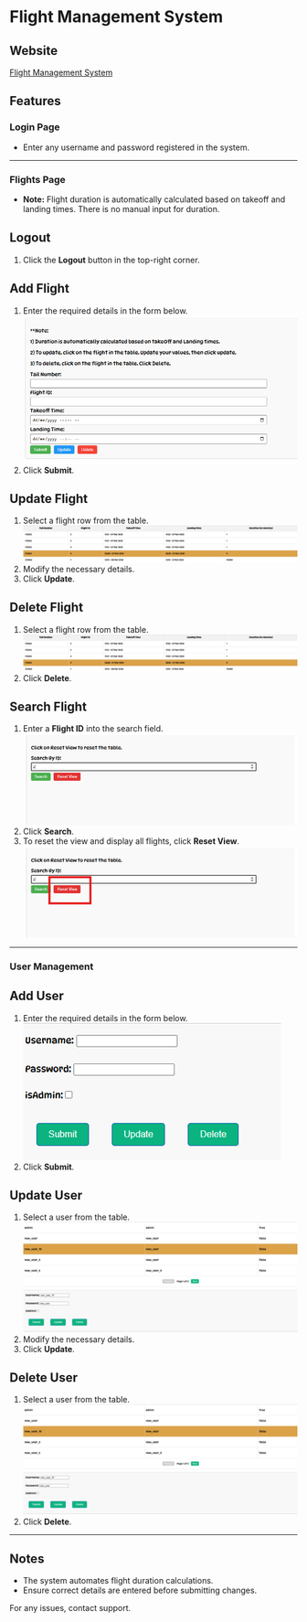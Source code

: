 # Flight Management System

## Website

[Flight Management System](https://flight-management-3f213.web.app)

## Features

### Login Page

- Enter any username and password registered in the system.

---

### Flights Page

- **Note:** Flight duration is automatically calculated based on takeoff and landing times. There is no manual input for duration.

## Logout

1. Click the **Logout** button in the top-right corner.

## Add Flight

1. Enter the required details in the form below.
   ![Add Flight](image.png)
2. Click **Submit**.

## Update Flight

1. Select a flight row from the table.
   ![Update Flight](image-1.png)
2. Modify the necessary details.
3. Click **Update**.

## Delete Flight

1. Select a flight row from the table.
   ![Delete Flight](image-2.png)
2. Click **Delete**.

## Search Flight

1. Enter a **Flight ID** into the search field.
   ![Search Flight](image-3.png)
2. Click **Search**.
3. To reset the view and display all flights, click **Reset View**.
   ![Reset View](image-5.png)

---

### User Management

## Add User

1. Enter the required details in the form below.
   ![Add User](image-6.png)
2. Click **Submit**.

## Update User

1. Select a user from the table.
   ![Update User](image-7.png)
2. Modify the necessary details.
3. Click **Update**.

## Delete User

1. Select a user from the table.
   ![Delete User](image-8.png)
2. Click **Delete**.

---

## Notes

- The system automates flight duration calculations.
- Ensure correct details are entered before submitting changes.

For any issues, contact support.
